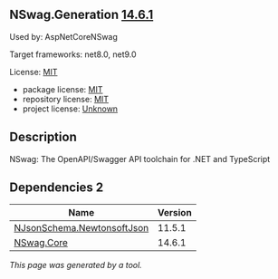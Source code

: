 ﻿NSwag.Generation [14.6.1](https://www.nuget.org/packages/NSwag.Generation/14.6.1)
--------------------

Used by: AspNetCoreNSwag

Target frameworks: net8.0, net9.0

License: [MIT](../../../../licenses/mit) 

- package license: [MIT](https://licenses.nuget.org/MIT) 
- repository license: [MIT](https://github.com/RicoSuter/NSwag.git) 
- project license: [Unknown](http://nswag.org/) 

Description
-----------
NSwag: The OpenAPI/Swagger API toolchain for .NET and TypeScript

Dependencies 2
-----------

|Name|Version|
|----------|:----|
|[NJsonSchema.NewtonsoftJson](../../../../packages/nuget.org/njsonschema.newtonsoftjson/11.5.1)|11.5.1|
|[NSwag.Core](../../../../packages/nuget.org/nswag.core/14.6.1)|14.6.1|

*This page was generated by a tool.*